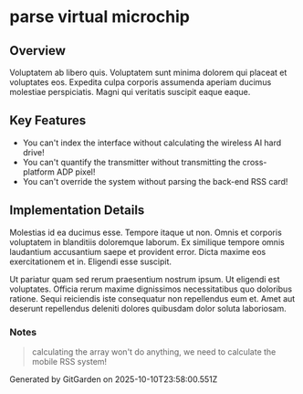 # parse virtual microchip

## Overview
Voluptatem ab libero quis. Voluptatem sunt minima dolorem qui placeat et voluptates eos. Expedita culpa corporis assumenda aperiam ducimus molestiae perspiciatis. Magni qui veritatis suscipit eaque eaque.

## Key Features
- You can't index the interface without calculating the wireless AI hard drive!
- You can't quantify the transmitter without transmitting the cross-platform ADP pixel!
- You can't override the system without parsing the back-end RSS card!

## Implementation Details
Molestias id ea ducimus esse. Tempore itaque ut non. Omnis et corporis voluptatem in blanditiis doloremque laborum. Ex similique tempore omnis laudantium accusantium saepe et provident error. Dicta maxime eos exercitationem et in. Eligendi esse suscipit.
 Ut pariatur quam sed rerum praesentium nostrum ipsum. Ut eligendi est voluptates. Officia rerum maxime dignissimos necessitatibus quo doloribus ratione. Sequi reiciendis iste consequatur non repellendus eum et. Amet aut deserunt repellendus deleniti dolores quibusdam dolor soluta laboriosam.

### Notes
> calculating the array won't do anything, we need to calculate the mobile RSS system!

Generated by GitGarden on 2025-10-10T23:58:00.551Z